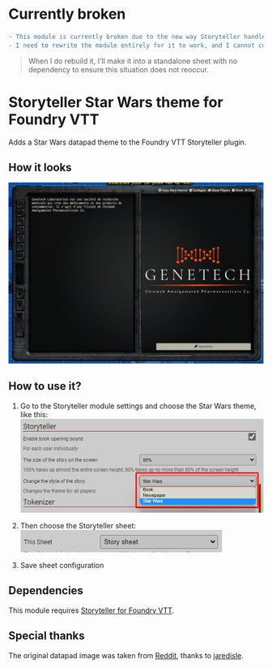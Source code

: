 # Currently broken

```diff
- This module is currently broken due to the new way Storyteller handles themes. 
- I need to rewrite the module entirely for it to work, and I cannot commit to a timeline.
```

> When I do rebuild it, I'll make it into a standalone sheet with no dependency to ensure this situation does not reoccur.

# Storyteller Star Wars theme for Foundry VTT

Adds a Star Wars datapad theme to the Foundry VTT Storyteller plugin.

## How it looks

![Storyteller Star Wars theme for Foundry VTT screenshot](screenshot.png)

## How to use it?

1. Go to the Storyteller module settings and choose the Star Wars theme, like this:
   ![Storyteller Star Wars theme for Foundry VTT settings screenshot](screenshot-settings.png)

1. Then choose the Storyteller sheet:
   ![Storyteller sheet](screenshot-sheet.png)

1. Save sheet configuration

## Dependencies

This module requires [Storyteller for Foundry VTT](https://github.com/Xbozon/storyteller).

## Special thanks

The original datapad image was taken from [Reddit](https://www.reddit.com/r/swrpg/comments/6r7i9x/datapad_template/), thanks to [jaredisle](https://www.reddit.com/user/jaredisle/).
